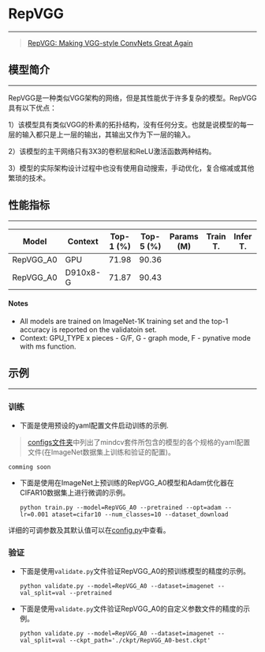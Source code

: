 # RepVGG

***
> [RepVGG: Making VGG-style ConvNets Great Again](https://arxiv.org/pdf/2101.03697.pdf)

## 模型简介

***
RepVGG是一种类似VGG架构的网络，但是其性能优于许多复杂的模型。RepVGG具有以下优点：

1）该模型具有类似VGG的朴素的拓扑结构，没有任何分支。也就是说模型的每一层的输入都只是上一层的输出，其输出又作为下一层的输入。

2）该模型的主干网络只有3X3的卷积层和ReLU激活函数两种结构。

3）模型的实际架构设计过程中也没有使用自动搜索，手动优化，复合缩减或其他繁琐的技术。

## 性能指标

***

| Model           | Context   |  Top-1 (%)  | Top-5 (%)  |  Params (M)    | Train T. | Infer T. |  Download | Config | Log |
|-----------------|-----------|-------|-------|------------|-------|--------|---|--------|--------------|
| RepVGG_A0 | GPU | 71.98     | 90.36     |       |  |   | [model]() | [cfg]() | [log]() |
| RepVGG_A0 | D910x8-G | 71.87 | 90.43     |        |   |   | [model]() | [cfg]() | [log]() |

#### Notes

- All models are trained on ImageNet-1K training set and the top-1 accuracy is reported on the validatoin set.
- Context: GPU_TYPE x pieces - G/F, G - graph mode, F - pynative mode with ms function. 

## 示例

***

### 训练

- 下面是使用预设的yaml配置文件启动训练的示例.

> [configs文件夹](../../configs)中列出了mindcv套件所包含的模型的各个规格的yaml配置文件(在ImageNet数据集上训练和验证的配置)。

  ```shell
  comming soon
  ```

- 下面是使用在ImageNet上预训练的RepVGG_A0模型和Adam优化器在CIFAR10数据集上进行微调的示例。

  ```shell                                                                                                                                                                                                                                                                                                                                                                              
  python train.py --model=RepVGG_A0 --pretrained --opt=adam --lr=0.001 ataset=cifar10 --num_classes=10 --dataset_download
  ```

详细的可调参数及其默认值可以在[config.py](../../config.py)中查看。

### 验证

- 下面是使用`validate.py`文件验证RepVGG_A0的预训练模型的精度的示例。

  ```shell
  python validate.py --model=RepVGG_A0 --dataset=imagenet --val_split=val --pretrained
  ```

- 下面是使用`validate.py`文件验证RepVGG_A0的自定义参数文件的精度的示例。

  ```shell
  python validate.py --model=RepVGG_A0 --dataset=imagenet --val_split=val --ckpt_path='./ckpt/RepVGG_A0-best.ckpt' 
  ```
